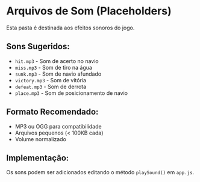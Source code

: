 # Arquivos de Som (Placeholders)

Esta pasta é destinada aos efeitos sonoros do jogo. 

## Sons Sugeridos:
- `hit.mp3` - Som de acerto no navio
- `miss.mp3` - Som de tiro na água
- `sunk.mp3` - Som de navio afundado
- `victory.mp3` - Som de vitória
- `defeat.mp3` - Som de derrota
- `place.mp3` - Som de posicionamento de navio

## Formato Recomendado:
- MP3 ou OGG para compatibilidade
- Arquivos pequenos (< 100KB cada)
- Volume normalizado

## Implementação:
Os sons podem ser adicionados editando o método `playSound()` em `app.js`.
